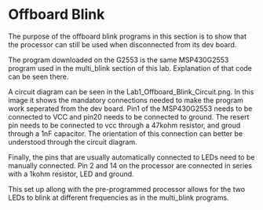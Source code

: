 # Offboard Blink

The purpose of the offboard blink programs in this section is to show that the processor can still be used when disconnected from its dev board.

The program downloaded on the G2553 is the same MSP430G2553 program used in the multi_blink section of this lab. Explanation of that code can be seen there.

A circuit diagram can be seen in the Lab1_Offboard_Blink_Circuit.png. In this image it shows the mandatory connections needed to make the program work seperated from the dev board. Pin1 of the MSP430G2553 needs to be connected to VCC and pin20 needs to be connected to ground. The resert pin needs to be connected to vcc through a 47kohm resistor, and groud through a 1nF capacitor. The orientation of this connection can better be understood through the circuit diagram.

Finally, the pins that are usually automatically connected to LEDs need to be manually connected. Pin 2 and 14 on the processor are connected in series with a 1kohm resistor, LED and ground.

This set up allong with the pre-programmed processor allows for the two LEDs to blink at different frequencies as in the multi_blink programs.
